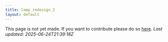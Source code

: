 ```yaml
---
title: lamp_redesign_2
layout: default
---
```


This page is not yet made. If you want to contribute please do so [here](https://github.com/CrazyH2/Bigstone/blob/wiki/components/lamp_redesign_2.md).
_Last updated: 2025-06-24T21:39:18Z_
